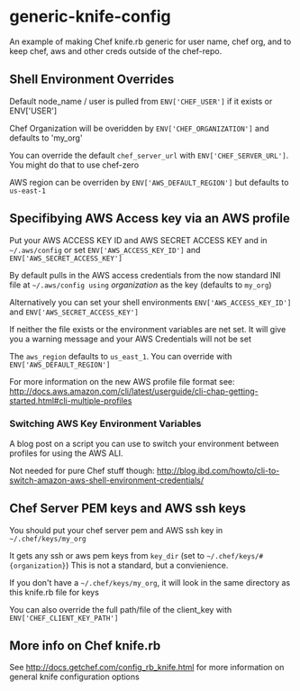 generic-knife-config
====================

An example of making Chef knife.rb generic for user name, chef org, and to keep chef, aws and other creds outside of the chef-repo.

## Shell Environment Overrides

Default node_name / user is pulled from `ENV['CHEF_USER']` if it exists or ENV['USER']

Chef Organization will be overidden by `ENV['CHEF_ORGANIZATION']` and
defaults to 'my_org'

You can override the default `chef_server_url` with
`ENV['CHEF_SERVER_URL']`. You might do that to use chef-zero

AWS region can be overriden by  `ENV['AWS_DEFAULT_REGION']` but
defaults to `us-east-1`

## Specifibying AWS Access key via an AWS profile

Put your AWS ACCESS KEY ID and AWS SECRET ACCESS KEY and in
`~/.aws/config` or set `ENV['AWS_ACCESS_KEY_ID']` and
`ENV['AWS_SECRET_ACCESS_KEY']`

By default pulls in the AWS access credentials from the now standard
INI file at `~/.aws/config using` _organization_ as the key (defaults to `my_org`)

Alternatively you can set your shell environments `ENV['AWS_ACCESS_KEY_ID']` and `ENV['AWS_SECRET_ACCESS_KEY']`

If neither the file exists or the environment variables are net set.
It will give you a warning message and your AWS Credentials will not
be set

The `aws_region` defaults to `us_east_1`. You can override with
`ENV['AWS_DEFAULT_REGION']`

For more information on the new AWS profile file format see:
http://docs.aws.amazon.com/cli/latest/userguide/cli-chap-getting-started.html#cli-multiple-profiles

### Switching AWS Key Environment Variables

A blog post on a script you can use to switch your environment
between profiles for using the AWS ALI.

Not needed for pure Chef stuff though:
http://blog.ibd.com/howto/cli-to-switch-amazon-aws-shell-environment-credentials/


## Chef Server PEM keys and AWS ssh keys

You should put your chef server pem and AWS ssh key in `~/.chef/keys/my_org`

It gets any ssh or aws pem keys from `key_dir` (set to
`~/.chef/keys/#{organization}`) This is not a standard, but a
convienience.

If you don't have a `~/.chef/keys/my_org`, it will look in the same
directory as this knife.rb file for keys

You can also override the full path/file of the client_key with
`ENV['CHEF_CLIENT_KEY_PATH']`

## More info on Chef knife.rb

See http://docs.getchef.com/config_rb_knife.html for more
information on general knife configuration options



